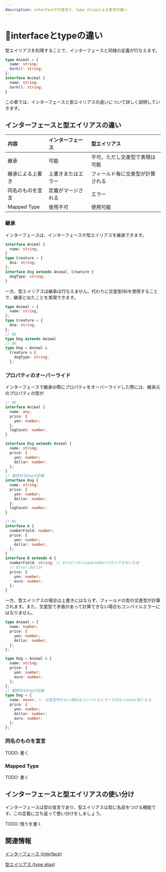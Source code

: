 ```yaml
---
description: interfaceでの宣言と、type aliasによる宣言の違い
---
```


# 🚧interfaceとtypeの違い

型エイリアスを利用することで、インターフェースと同様の定義が行なえます。

```ts
type Animal = {
  name: string;
  bark(): string;
};
interface Animal {
  name: string;
  bark(): string;
}
```

この章では、インターフェースと型エイリアスの違いについて詳しく説明していきます。

## インターフェースと型エイリアスの違い

| 内容             | インターフェース   | 型エイリアス                     |
| :--------------- | :----------------- | :------------------------------- |
| 継承             | 可能               | 不可。ただし交差型で表現は可能   |
| 継承による上書き | 上書きまたはエラー | フィールド毎に交差型が計算される |
| 同名のものを宣言 | 定義がマージされる | エラー                           |
| Mapped Type      | 使用不可           | 使用可能                         |

### 継承

インターフェースは、インターフェースや型エイリアスを継承できます。

```ts
interface Animal {
  name: string;
}
type Creature = {
  dna: string;
};
interface Dog extends Animal, Creature {
  dogType: string;
}
```

一方、型エイリアスは継承は行なえません。代わりに交差型(&)を使用することで、継承と似たことを実現できます。

```ts
type Animal = {
  name: string,
};
type Creature = {
  dna: string,
};
// NG
type Dog extends Animal
// OK
type Dog = Animal &
  Creature & {
    dogType: string,
  };
```

### プロパティのオーバーライド

インターフェースで継承の際にプロパティをオーバーライドした際には、継承元のプロパティの型が

```ts
// OK
interface Animal {
  name: any;
  price: {
    yen: number;
  };
  legCount: number;
}

interface Dog extends Animal {
  name: string;
  price: {
    yen: number;
    dollar: number;
  };
}
// 最終的なDogの定義
interface Dog {
  name: string;
  price: {
    yen: number;
    dollar: number;
  };
  legCount: number;
}

// NG
interface A {
  numberField: number;
  price: {
    yen: number;
    dollar: number;
  };
}
interface B extends A {
  numberField: string; // Error:stringはnumberに代入できないため
  // Error:dollar
  price: {
    yen: number;
    euro: number;
  };
}
```

一方、型エイリアスの場合は上書きにはならず、フィールドの型の交差型が計算されます。また、交差型で矛盾があって計算できない場合もコンパイルエラーにはなりません。

```ts
type Animal = {
  name: number;
  price: {
    yen: number;
    dollar: number;
  };
};

type Dog = Animal & {
  name: string;
  price: {
    yen: number;
    euro: number;
  };
};
// 最終的なDogの定義
type Dog = {
  name: never; // 交差型作れない場合はコンパイルエラーではなくnever型になる
  price: {
    yen: number;
    dollar: number;
    euro: number;
  };
};
```

### 同名のものを宣言

TODO: 書く

### Mapped Type

TODO: 書く

## インターフェースと型エイリアスの使い分け

インターフェースは型の宣言であり、型エイリアスは型に名前をつける機能です。この定義に立ち返って使い分けをしましょう。

TODO: 残りを書く

## 関連情報

[インターフェース (interface)](/reference/object-oriented/interface/interface-vs-type-alias)

[型エイリアス (type alias)](../../values-types-variables/type-alias.md)
